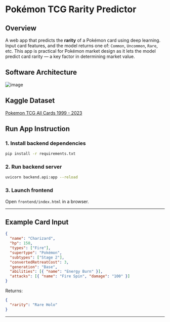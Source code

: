 # Pokémon TCG Rarity Predictor

## Overview

A web app that predicts the **rarity** of a Pokémon card using deep learning. Input card features, and the model returns one of: `Common`, `Uncommon`, `Rare`, etc.
This app is practical for Pokémon market design as it lets the model predict card rarity — a key factor in determining market value.

## Software Architecture

![image](![image](https://github.com/user-attachments/assets/597091d6-37c2-4c8d-935d-3ef325f45cfe))

## Kaggle Dataset
[Pokemon TCG All Cards 1999 - 2023](https://www.kaggle.com/datasets/adampq/pokemon-tcg-all-cards-1999-2023/data)

## Run App Instruction

### 1. Install backend dependencies

```bash
pip install -r requirements.txt
```

### 2. Run backend server

```bash
uvicorn backend.api:app --reload
```

### 3. Launch frontend

Open `frontend/index.html` in a browser.

---

## Example Card Input

```json
{
  "name": "Charizard",
  "hp": 150,
  "types": ["Fire"],
  "supertype": "Pokémon",
  "subtypes": ["Stage 2"],
  "convertedRetreatCost": 3,
  "generation": "Base",
  "abilities": [{ "name": "Energy Burn" }],
  "attacks": [{ "name": "Fire Spin", "damage": "100" }]
}
```

Returns:

```json
{
  "rarity": "Rare Holo"
}
```

---
